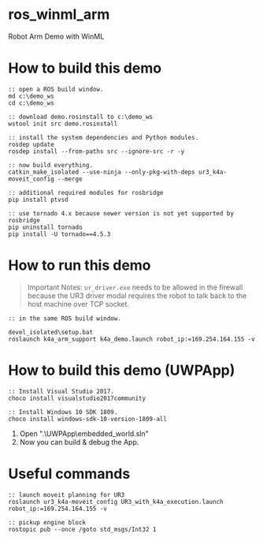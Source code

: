 # ros_winml_arm
Robot Arm Demo with WinML


# How to build this demo

```batch
:: open a ROS build window.
md c:\demo_ws
cd c:\demo_ws

:: download demo.rosinstall to c:\demo_ws
wstool init src demo.rosinstall

:: install the system dependencies and Python modules.
rosdep update
rosdep install --from-paths src --ignore-src -r -y

:: now build everything.
catkin_make_isolated --use-ninja --only-pkg-with-deps ur3_k4a-moveit_config --merge
```

```batch
:: additional required modules for rosbridge
pip install ptvsd

:: use tornado 4.x because newer version is not yet supported by rosbridge
pip uninstall tornado
pip install -U tornado==4.5.3
```

# How to run this demo

> Important Notes: `ur_driver.exe` needs to be allowed in the firewall because the UR3 driver modal requires the robot to talk back to the host machine over TCP socket.

```batch
:: in the same ROS build window.

devel_isolated\setup.bat
roslaunch k4a_arm_support k4a_demo.launch robot_ip:=169.254.164.155 -v
```

# How to build this demo (UWPApp)

```batch
:: Install Visual Studio 2017.
choco install visualstudio2017community

:: Install Windows 10 SDK 1809.
choco install windows-sdk-10-version-1809-all
```

1. Open ".\UWPApp\embedded_world.sln"
2. Now you can build & debug the App.

# Useful commands

```batch
:: launch moveit planning for UR3
roslaunch ur3_k4a-moveit_config UR3_with_k4a_execution.launch robot_ip:=169.254.164.155 -v

:: pickup engine block
rostopic pub --once /goto std_msgs/Int32 1
```